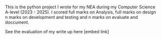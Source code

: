 This is the python project I wrote for my NEA during my Computer Science A-level (2023 - 2025).
I scored full marks on Analysis, full marks on design n marks on development and testing and n marks on evaluate and doccument.

See the evaluation of my write up here [embed link]
